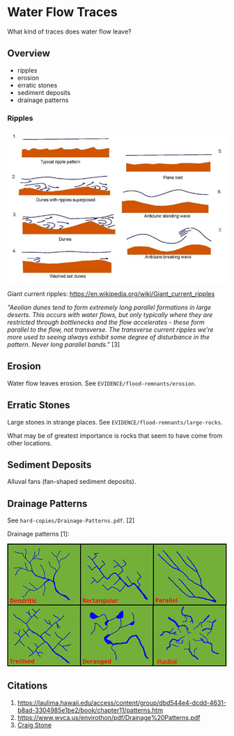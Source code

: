 # Water Flow Traces

What kind of traces does water flow leave?

## Overview

- ripples
- erosion
- erratic stones
- sediment deposits
- drainage patterns

### Ripples

![](img/ripple.jpg)

Giant current ripples: https://en.wikipedia.org/wiki/Giant_current_ripples

*"Aeolian dunes tend to form extremely long parallel formations in large deserts. This occurs with water flows, but only typically where they are restricted through bottlenecks and the flow accelerates - these form parallel to the flow, not transverse. The transverse current ripples we're more used to seeing always exhibit some degree of disturbance in the pattern. Never long parallel bands."* [3]

## Erosion

Water flow leaves erosion. See `EVIDENCE/flood-remnants/erosion`.

## Erratic Stones

Large stones in strange places. See `EVIDENCE/flood-remnants/large-rocks`.

What may be of greatest importance is rocks that seem to have come from other locations.

## Sediment Deposits

Alluval fans (fan-shaped sediment deposits).

## Drainage Patterns

See `hard-copies/Drainage-Patterns.pdf`. [2]

Drainage patterns [1]:

![](img/drainage-patterns.gif)

## Citations

1. https://laulima.hawaii.edu/access/content/group/dbd544e4-dcdd-4631-b8ad-3304985e1be2/book/chapter11/patterns.htm
2. https://www.wvca.us/envirothon/pdf/Drainage%20Patterns.pdf
3. [Craig Stone](https://nobulart.com)